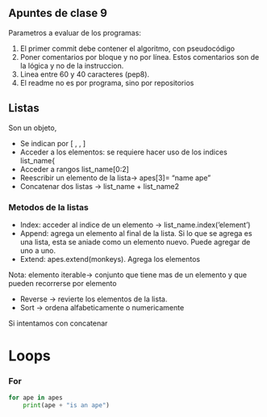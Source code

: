 ## Apuntes de clase 9

Parametros a evaluar de los programas:

1.  El primer commit debe contener el algoritmo, con pseudocódigo
2.  Poner comentarios por bloque y no por línea. Estos comentarios son de la lógica y no de la instruccion.
3.  Linea entre 60 y 40 caracteres (pep8).
4.  El readme no es por programa, sino por repositorios

## Listas

Son un objeto,

-   Se indican por [ , , ]
-   Acceder a los elementos: se requiere hacer uso de los indices list_name{
-   Acceder a rangos list_name[0:2]
-   Reescribir un elemento de la lista→ apes[3]= “name ape”
-   Concatenar dos listas → list_name + list_name2

### Metodos de la listas

-   Index: acceder al indice de un elemento → list_name.index(’element’)
-   Append: agrega un elemento al final de la lista. Si lo que se agrega es una lista, esta se aniade como un elemento nuevo. Puede agregar de uno a uno.
-   Extend: apes.extend(monkeys). Agrega los elementos

Nota: elemento iterable→ conjunto que tiene mas de un elemento y que pueden recorrerse por elemento

-   Reverse → revierte los elementos de la lista.
-   Sort → ordena alfabeticamente o numericamente

Si intentamos con concatenar

# Loops

### For

```python
for ape in apes
	print(ape + "is an ape")  
```